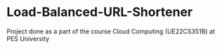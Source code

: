 # Load-Balanced-URL-Shortener
Project done as a part of the course Cloud Computing (UE22CS351B) at PES University 
